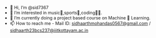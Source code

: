 - 👋 Hi, I’m @sid7367
- 🧩 I’m interested in music🎼,sports🏏,coding🧑‍💻.
- 🍁 I’m currently doing a project based course on Machine 🤖 Learning.
- 📫 How to reach me -  Mail ID: sidhaarthmohandas0567@gmail.com / sidhaarth23bcs237@iiitkottayam.ac.in       

<!---
sid7367/sid7367 is a ✨ special ✨ repository because its `README.md` (this file) appears on your GitHub profile.
You can click the Preview link to take a look at your changes.
--->
